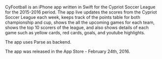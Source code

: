 CyFootball is an iPhone app written in Swift for the Cypriot Soccer League for the 2015-2016 period.
The app live updates the scores from the Cypriot Soccer League each week, 
keeps track of the points table for both championship and cup,
shows the all the upcoming games for each team, shows the top 10 scorers of the league,
and also shows details of each game such as yellow cards, red cards, goals, and youtube highlights.

The app uses Parse as backend.

The app was released in the App Store - February 24th, 2016.
